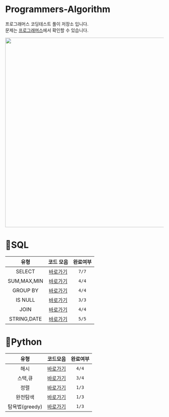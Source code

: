 # Programmers-Algorithm
프로그래머스 코딩테스트 풀이 저장소 입니다.  
문제는 [프로그래머스](https://programmers.co.kr/learn/challenges)에서 확인할 수 있습니다.


<p align="center"><img src="https://user-images.githubusercontent.com/106292833/173176426-598a64c1-43d8-46af-a6e9-f2f8298e9878.jpg" width="600"/></p>


# 🚪SQL
| 유형 | 코드 모음 | 완료여부 |
|:---:|:---:|:---:| 
|SELECT|[바로가기](https://github.com/chanzae/Coding_interview/tree/main/Programmers/SQL/SELECT)| `7/7` |
|SUM,MAX,MIN|[바로가기](https://github.com/chanzae/Coding_interview/tree/main/Programmers/SQL/SUM%2CMAX%2CMIN)| `4/4` |
|GROUP BY|[바로가기](https://github.com/chanzae/Coding_interview/tree/main/Programmers/SQL/GROUP%20BY)| `4/4` |
|IS NULL|[바로가기](https://github.com/chanzaeCoding_interview/tree/main/Programmers/SQL/IS%20NULL)| `3/3` |
|JOIN|[바로가기](https://github.com/chanzae/Coding_interview/tree/main/Programmers/SQL/JOIN)| `4/4` |
|STRING,DATE|[바로가기](https://github.com/chanzae/Coding_interview/tree/main/Programmers/SQL/STRING%2CDATE)| `5/5` |


# 🐍Python
| 유형 | 코드모음 | 완료여부 |
|:---:|:---:|:---:|
|해시|[바로가기](https://github.com/chanzae/Coding_interview/tree/main/Programmers/Python/해시)| `4/4` |
|스택,큐|[바로가기](https://github.com/chanzae/Coding_interview/tree/main/Programmers/Python/스택%2C큐)| `3/4` |
|정렬|[바로가기](https://github.com/chanzae/Coding_interview/tree/main/Programmers/Python/정렬)| `1/3` |
|완전탐색|[바로가기](https://github.com/chanzae/Coding_interview/tree/main/Programmers/Python/완전탐색)| `1/3` |
|탐욕법(greedy)|[바로가기](https://github.com/chanzae/Coding_interview/tree/main/Programmers/Python/탐욕법)| `1/3` |

